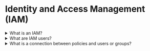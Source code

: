 # Identity and Access Management (IAM)

<details>
  <summary>What is an IAM?</summary>

AWS Identity and Access Management (IAM) is a web service that helps you securely control access to AWS resources. With IAM, you can centrally manage permissions that control which AWS resources users can access. You use IAM to control who is authenticated (signed in) and authorized (has permissions) to use resources.

[More >>](https://docs.aws.amazon.com/IAM/latest/UserGuide/introduction.html)

</details>

<details>
  <summary>What are IAM users?</summary>

The "identity" aspect of AWS Identity and Access Management (IAM) helps you with the question "Who is that user?", often referred to as authentication. IAM users are not separate accounts; they are users within your account. Each user can have its own password for access to the AWS Management Console. You can also create an individual access key for each user so that the user can make programmatic requests to work with resources in your account.

[More >>](https://docs.aws.amazon.com/IAM/latest/UserGuide/introduction_identity-management.html)

</details>

<details>
  <summary>What is a connection between policies and users or groups?</summary>

IAM users are identities in the service. When you create an IAM user, they can't access anything in your account until you give them permission. You give permissions to a user by creating an identity-based policy, which is a policy that is attached to the user or a group to which the user belongs.

[More >>](https://docs.aws.amazon.com/IAM/latest/UserGuide/introduction_access-management.html)

</details>
